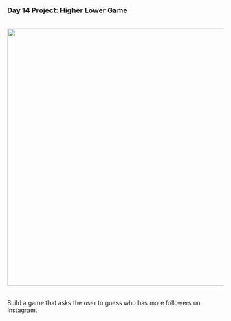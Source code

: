 ### Day 14 Project: Higher Lower Game

<br>

<div align = center>
  <img src = "P14.gif" width = 600>
</div>

<br>

Build a game that asks the user to guess who has more followers on Instagram.

<br>


